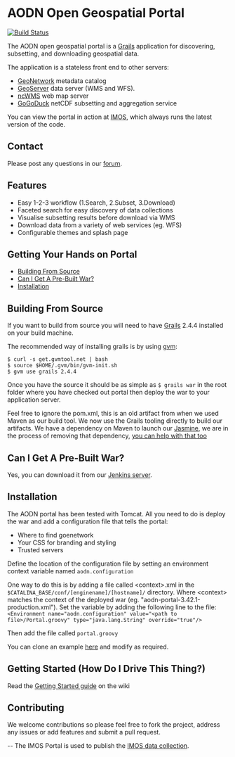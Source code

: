 AODN Open Geospatial Portal
===========================

[![Build Status](https://travis-ci.org/aodn/aodn-portal.png?branch=master)](https://travis-ci.org/aodn/aodn-portal)

The AODN open geospatial portal is a [Grails](http://grails.org/) application for discovering, subsetting, and downloading geospatial data.

The application is a stateless front end to other servers: 

* [GeoNetwork](http://geonetwork-opensource.org/) metadata catalog
* [GeoServer](http://geoserver.org/) data server (WMS and WFS).
* [ncWMS](http://www.resc.rdg.ac.uk/trac/ncWMS/) web map server
* [GoGoDuck](https://github.com/aodn/go-go-duck) netCDF subsetting and aggregation service

You can view the portal in action at [IMOS](http://imos.aodn.org.au), which always runs the latest version of the code.

## Contact
Please post any questions in our [forum](http://portalhelp.aodn.org.au/Portal2_help/?q=forum).

## Features
* Easy 1-2-3 workflow (1.Search, 2.Subset, 3.Download)
* Faceted search for easy discovery of data collections
* Visualise subsetting results before download via WMS
* Download data from a variety of web services (eg. WFS)
* Configurable themes and splash page

## Getting Your Hands on Portal
* [Building From Source](#building-from-source)
* [Can I Get A Pre-Built War?](#can-i-get-a-pre-built-war)
* [Installation](#installation)

## Building From Source
If you want to build from source you will need to have [Grails](http://grails.org/) 2.4.4 installed on your build machine.

The recommended way of installing grails is by using [gvm](http://gvmtool.net/):
```
$ curl -s get.gvmtool.net | bash
$ source $HOME/.gvm/bin/gvm-init.sh
$ gvm use grails 2.4.4
```

Once you have the source it should be as simple as ```$ grails war``` in the root folder where you have checked out portal
then deploy the war to your application server.

Feel free to ignore the pom.xml, this is an old artifact from when we used Maven as our build tool. We now use the
Grails tooling directly to build our artifacts. We have a dependency on Maven to launch our [Jasmine](http://pivotal.github.com/jasmine/ "Jasmine BDD"),
we are in the process of removing that dependency, [you can help with that too](https://github.com/jkburges/grails-javascript-phantomjs "Grails JavaScript PhantomJS")

## Can I Get A Pre-Built War?
Yes, you can download it from our [Jenkins server](https://jenkins.aodn.org.au/job/Portal%20-%203.x%20Prod/).

## Installation
The AODN portal has been tested with Tomcat.  All you need to do is deploy the war and add a configuration file that tells the portal:
* Where to find goenetwork
* Your CSS for branding and styling
* Trusted servers

Define the location of the configuration file by setting an environment context variable named ```aodn.configuration```

One way to do this is by adding a file called &lt;context&gt;.xml in the ```$CATALINA_BASE/conf/[enginename]/[hostname]/``` directory. Where &lt;context&gt; matches the context of the deployed war (eg. "aodn-portal-3.42.1-production.xml").  Set the variable by adding the following line to the file: 
```<Environment name="aodn.configuration" value="<path to file>/Portal.groovy" type="java.lang.String" override="true"/>```

Then add the file called ```portal.groovy```

You can clone an example [here](https://github.com/aodn/aodn-portal/blob/master/grails-app/conf/Config.groovy) and modify as required. 

## Getting Started (How Do I Drive This Thing?)
Read the [Getting Started guide](https://github.com/aodn/aodn-portal/wiki/Getting-Started) on the wiki

## Contributing
We welcome contributions so please feel free to fork the project, address any issues or add features and submit
a pull request.

--
The IMOS Portal is used to publish the [IMOS data collection](https://imos.aodn.org.au/data_collections.html).

